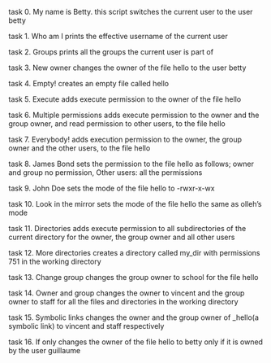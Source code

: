  task 0. My name is Betty. this script switches the current user to the user betty

 task 1. Who am I prints the effective username of the current user

 task 2. Groups prints all the groups the current user is part of

 task 3. New owner changes the owner of the file hello to the user betty

 task 4. Empty! creates an empty file called hello

 task 5. Execute adds execute permission to the owner of the file hello

 task 6. Multiple permissions adds execute permission to the owner and the group owner, and read permission to other users, to the file hello

 task 7. Everybody! adds execution permission to the owner, the group owner and the other users, to the file hello

 task 8. James Bond sets the permission to the file hello as follows; owner and group no permission, Other users: all the permissions

 task 9. John Doe sets the mode of the file hello to -rwxr-x-wx

 task 10. Look in the mirror sets the mode of the file hello the same as olleh’s mode

 task 11. Directories adds execute permission to all subdirectories of the current directory for the owner, the group owner and all other users

 task 12. More directories creates a directory called my_dir with permissions 751 in the working directory

 task 13. Change group changes the group owner to school for the file hello

 task 14. Owner and group changes the owner to vincent and the group owner to staff for all the files and directories in the working directory

 task 15. Symbolic links changes the owner and the group owner of _hello(a symbolic link) to vincent and staff respectively

 task 16. If only changes the owner of the file hello to betty only if it is owned by the user guillaume
